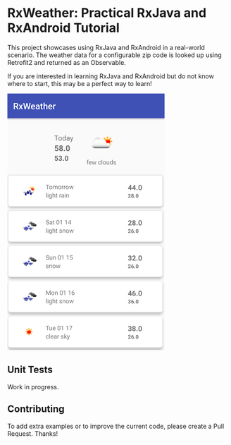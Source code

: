# RxWeather: Practical RxJava and RxAndroid Tutorial

This project showcases using RxJava and RxAndroid in a real-world scenario. 
The weather data for a configurable zip code is looked up using Retrofit2 and returned as an Observable. 

If you are interested in learning RxJava and RxAndroid but do not know where to start, this may be a perfect 
way to learn! 

![Screenshot](screenshot1.png?raw=true "App Screenshot")

## Unit Tests

Work in progress.

## Contributing

To add extra examples or to improve the current code, please create a Pull Request. Thanks!